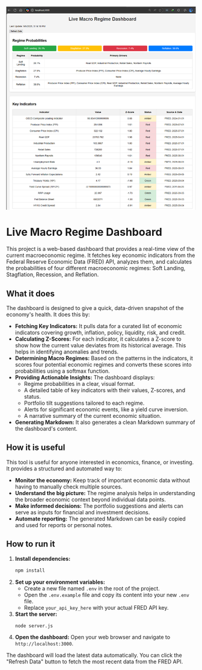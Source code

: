 ![alt text](image.png)


# Live Macro Regime Dashboard

This project is a web-based dashboard that provides a real-time view of the current macroeconomic regime. It fetches key economic indicators from the Federal Reserve Economic Data (FRED) API, analyzes them, and calculates the probabilities of four different macroeconomic regimes: Soft Landing, Stagflation, Recession, and Reflation.

## What it does

The dashboard is designed to give a quick, data-driven snapshot of the economy's health. It does this by:

- **Fetching Key Indicators:** It pulls data for a curated list of economic indicators covering growth, inflation, policy, liquidity, risk, and credit.
- **Calculating Z-Scores:** For each indicator, it calculates a Z-score to show how the current value deviates from its historical average. This helps in identifying anomalies and trends.
- **Determining Macro Regimes:** Based on the patterns in the indicators, it scores four potential economic regimes and converts these scores into probabilities using a softmax function.
- **Providing Actionable Insights:** The dashboard displays:
    - Regime probabilities in a clear, visual format.
    - A detailed table of key indicators with their values, Z-scores, and status.
    - Portfolio tilt suggestions tailored to each regime.
    - Alerts for significant economic events, like a yield curve inversion.
    - A narrative summary of the current economic situation.
- **Generating Markdown:** It also generates a clean Markdown summary of the dashboard's content.

## How it is useful

This tool is useful for anyone interested in economics, finance, or investing. It provides a structured and automated way to:

- **Monitor the economy:** Keep track of important economic data without having to manually check multiple sources.
- **Understand the big picture:** The regime analysis helps in understanding the broader economic context beyond individual data points.
- **Make informed decisions:** The portfolio suggestions and alerts can serve as inputs for financial and investment decisions.
- **Automate reporting:** The generated Markdown can be easily copied and used for reports or personal notes.

## How to run it

1.  **Install dependencies:**
    ```bash
    npm install
    ```
2.  **Set up your environment variables:**
    -   Create a new file named `.env` in the root of the project.
    -   Open the `.env.example` file and copy its content into your new `.env` file.
    -   Replace `your_api_key_here` with your actual FRED API key.
3.  **Start the server:**
    ```bash
    node server.js
    ```
4.  **Open the dashboard:**
    Open your web browser and navigate to `http://localhost:3000`.

The dashboard will load the latest data automatically. You can click the "Refresh Data" button to fetch the most recent data from the FRED API.
